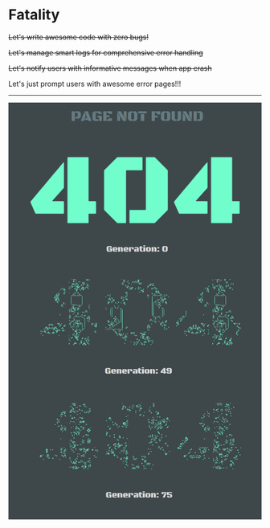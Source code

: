 # Fatality

~~Let's write awesome code with zero bugs!~~

~~Let's manage smart logs for comprehensive error handling~~

~~Let's notify users with informative messages when app crash~~

Let's just prompt users with awesome error pages!!!

---

![](https://raw.githubusercontent.com/ymz-rocks/Showcase/master/fatality/game%20of%20life/life%20error%20page.png "Game Of Life fatality error page")
